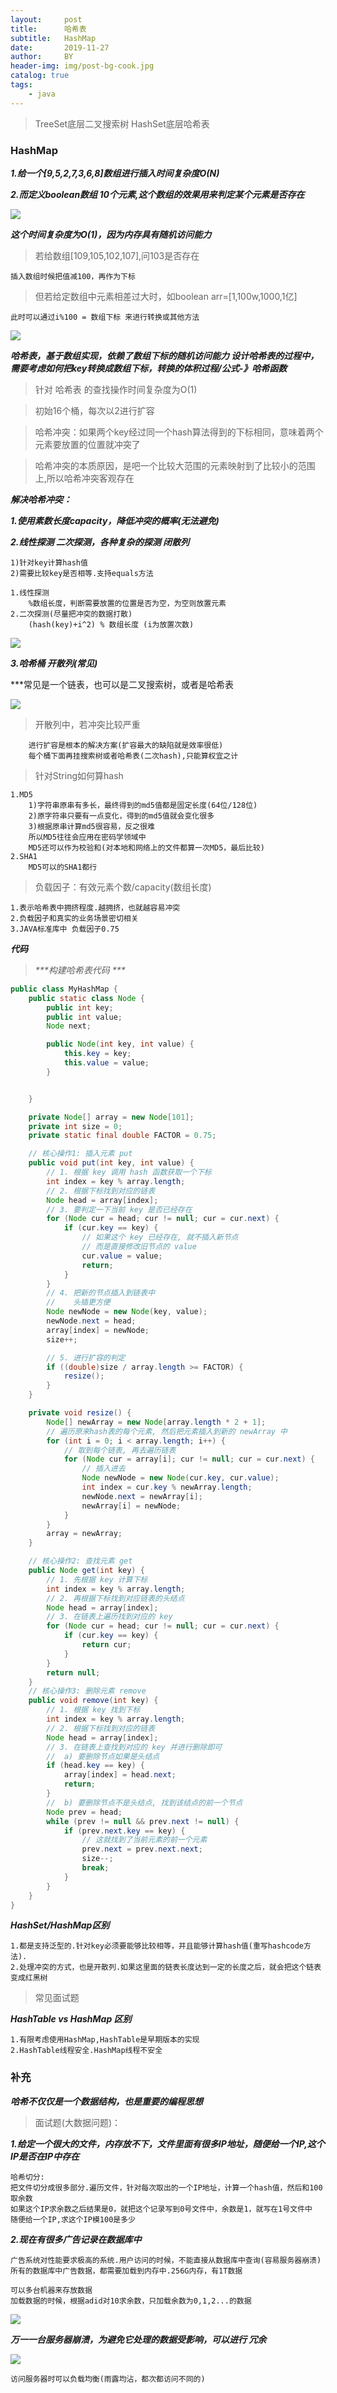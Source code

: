 ```yaml
---
layout:     post
title:      哈希表
subtitle:   HashMap
date:       2019-11-27
author:     BY
header-img: img/post-bg-cook.jpg
catalog: true
tags:
    - java
---
```


> TreeSet底层二叉搜索树 HashSet底层哈希表

### HashMap

***1.给一个[9,5,2,7,3,6,8]数组进行插入时间复杂度O(N)***

***2.而定义boolean数组 10个元素,这个数组的效果用来判定某个元素是否存在***

![](https://github.com/q1206271031/photo/raw/master/%E5%93%88%E5%B8%8C%E8%A1%A8/10%E4%B8%AA%E5%85%83%E7%B4%A0.png)

***这个时间复杂度为O(1)，因为内存具有随机访问能力***

> 若给数组[109,105,102,107],问103是否存在

    插入数组时候把值减100，再作为下标

> 但若给定数组中元素相差过大时，如boolean arr=[1,100w,1000,1亿]

    此时可以通过i%100 = 数组下标 来进行转换或其他方法
    
![](https://github.com/q1206271031/photo/raw/master/%E5%93%88%E5%B8%8C%E8%A1%A8/%E5%93%88%E5%B8%8C%E5%87%BD%E6%95%B0.png)    

***哈希表，基于数组实现，依赖了数组下标的随机访问能力
设计哈希表的过程中，需要考虑如何把key转换成数组下标，转换的体积过程/公式-》哈希函数***

> 针对 哈希表 的查找操作时间复杂度为O(1)

> 初始16个桶，每次以2进行扩容

> 哈希冲突：如果两个key经过同一个hash算法得到的下标相同，意味着两个元素要放置的位置就冲突了

> 哈希冲突的本质原因，是吧一个比较大范围的元素映射到了比较小的范围上,所以哈希冲突客观存在

***解决哈希冲突：***
  
___1.使用素数长度capacity，降低冲突的概率(无法避免)___

___2.线性探测 二次探测，各种复杂的探测 闭散列___

    1)针对key计算hash值
    2)需要比较key是否相等.支持equals方法
        
    1.线性探测
        %数组长度，判断需要放置的位置是否为空，为空则放置元素    
    2.二次探测(尽量把冲突的数据打散)
        (hash(key)+i^2) % 数组长度 (i为放置次数)
        
![](https://github.com/q1206271031/photo/raw/master/%E5%93%88%E5%B8%8C%E8%A1%A8/%E7%BA%BF%E6%80%A7%E6%8E%A2%E6%B5%8B.png)        

___3.哈希桶 开散列(常见)___

***常见是一个链表，也可以是二叉搜索树，或者是哈希表

![](https://github.com/q1206271031/photo/raw/master/%E5%93%88%E5%B8%8C%E8%A1%A8/%E5%93%88%E5%B8%8C%E6%A1%B6.png)    

> 开散列中，若冲突比较严重

        进行扩容是根本的解决方案(扩容最大的缺陷就是效率很低)
        每个桶下面再挂搜索树或者哈希表(二次hash),只能算权宜之计

> 针对String如何算hash

    1.MD5
        1)字符串原串有多长，最终得到的md5值都是固定长度(64位/128位)
        2)原字符串只要有一点变化，得到的md5值就会变化很多
        3)根据原串计算md5很容易，反之很难
        所以MD5往往会应用在密码学领域中
        MD5还可以作为校验和(对本地和网络上的文件都算一次MD5，最后比较)
    2.SHA1
        MD5可以的SHA1都行
        
> 负载因子：有效元素个数/capacity(数组长度)

    1.表示哈希表中拥挤程度.越拥挤，也就越容易冲突
    2.负载因子和真实的业务场景密切相关
    3.JAVA标准库中 负载因子0.75

***代码***

> _***构建哈希表代码 ***_

```java
public class MyHashMap {
    public static class Node {
        public int key;
        public int value;
        Node next;

        public Node(int key, int value) {
            this.key = key;
            this.value = value;
        }


    }

    private Node[] array = new Node[101];
    private int size = 0;
    private static final double FACTOR = 0.75;

    // 核心操作1: 插入元素 put
    public void put(int key, int value) {
        // 1. 根据 key 调用 hash 函数获取一个下标
        int index = key % array.length;
        // 2. 根据下标找到对应的链表
        Node head = array[index];
        // 3. 要判定一下当前 key 是否已经存在
        for (Node cur = head; cur != null; cur = cur.next) {
            if (cur.key == key) {
                // 如果这个 key 已经存在, 就不插入新节点
                // 而是直接修改旧节点的 value
                cur.value = value;
                return;
            }
        }
        // 4. 把新的节点插入到链表中
        //    头插更方便
        Node newNode = new Node(key, value);
        newNode.next = head;
        array[index] = newNode;
        size++;

        // 5. 进行扩容的判定
        if ((double)size / array.length >= FACTOR) {
            resize();
        }
    }

    private void resize() {
        Node[] newArray = new Node[array.length * 2 + 1];
        // 遍历原来hash表的每个元素, 然后把元素插入到新的 newArray 中
        for (int i = 0; i < array.length; i++) {
            // 取到每个链表, 再去遍历链表
            for (Node cur = array[i]; cur != null; cur = cur.next) {
                // 插入进去
                Node newNode = new Node(cur.key, cur.value);
                int index = cur.key % newArray.length;
                newNode.next = newArray[i];
                newArray[i] = newNode;
            }
        }
        array = newArray;
    }

    // 核心操作2: 查找元素 get
    public Node get(int key) {
        // 1. 先根据 key 计算下标
        int index = key % array.length;
        // 2. 再根据下标找到对应链表的头结点
        Node head = array[index];
        // 3. 在链表上遍历找到对应的 key
        for (Node cur = head; cur != null; cur = cur.next) {
            if (cur.key == key) {
                return cur;
            }
        }
        return null;
    }
    // 核心操作3: 删除元素 remove
    public void remove(int key) {
        // 1. 根据 key 找到下标
        int index = key % array.length;
        // 2. 根据下标找到对应的链表
        Node head = array[index];
        // 3. 在链表上查找到对应的 key 并进行删除即可
        //  a) 要删除节点如果是头结点
        if (head.key == key) {
            array[index] = head.next;
            return;
        }
        //  b) 要删除节点不是头结点, 找到该结点的前一个节点
        Node prev = head;
        while (prev != null && prev.next != null) {
            if (prev.next.key == key) {
                // 这就找到了当前元素的前一个元素
                prev.next = prev.next.next;
                size--;
                break;
            }
        }
    }
}

```

***HashSet/HashMap区别***

    1.都是支持泛型的.针对key必须要能够比较相等，并且能够计算hash值(重写hashcode方法).
    2.处理冲突的方式，也是开散列.如果这里面的链表长度达到一定的长度之后，就会把这个链表变成红黑树
    
> 常见面试题    
    
***HashTable vs HashMap 区别***

    1.有限考虑使用HashMap,HashTable是早期版本的实现
    2.HashTable线程安全.HashMap线程不安全

### 补充

***哈希不仅仅是一个数据结构，也是重要的编程思想***

> 面试题(大数据问题)：

***1.给定一个很大的文件，内存放不下，文件里面有很多IP地址，随便给一个IP,这个IP是否在IP中存在***

    哈希切分:
    把文件切分成很多部分.遍历文件，针对每次取出的一个IP地址，计算一个hash值，然后和100取余数
    如果这个IP求余数之后结果是0，就把这个记录写到0号文件中，余数是1，就写在1号文件中
    随便给一个IP,求这个IP模100是多少

***2.现在有很多广告记录在数据库中***

    广告系统对性能要求极高的系统.用户访问的时候，不能直接从数据库中查询(容易服务器崩溃)
    所有的数据库中广告数据，都需要加载到内存中.256G内存，有1T数据

    可以多台机器来存放数据
    加载数据的时候，根据adid对10求余数，只加载余数为0,1,2...的数据
    
![](https://github.com/q1206271031/photo/raw/master/%E5%93%88%E5%B8%8C%E8%A1%A8/%E6%9C%8D%E5%8A%A1%E5%99%A8%E5%88%87%E5%88%86.png)    

___万一一台服务器崩溃，为避免它处理的数据受影响，可以进行 冗余___

![](https://github.com/q1206271031/photo/raw/master/%E5%93%88%E5%B8%8C%E8%A1%A8/%E6%9C%8D%E5%8A%A1%E5%99%A8%E5%86%97%E4%BD%99.png)

    访问服务器时可以负载均衡(雨露均沾，都次都访问不同的)


